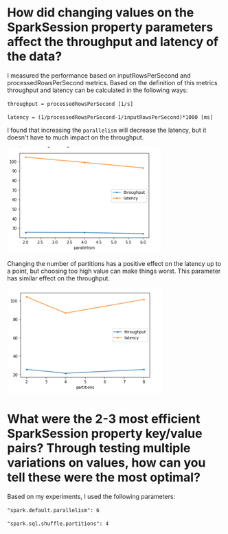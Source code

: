 # How did changing values on the SparkSession property parameters affect the throughput and latency of the data?

I measured the performance based on inputRowsPerSecond and processedRowsPerSecond metrics. Based on the definition of this metrics throughput and latency can be calculated in the following ways:

`throughput = processedRowsPerSecond [1/s]`

`latency = (1/processedRowsPerSecond-1/inputRowsPerSecond)*1000 [ms]`

I found that increasing the `parallelism` will decrease the latency, but it doesn't have to much impact on the throughput.

![parallelism](./pictures/parallelism.PNG)

Changing the number of partitions has a positive effect on the latency up to a point, but choosing too high value can make things worst.
This parameter has similar effect on the throughput.

![parallelism](./pictures/partitions.PNG)

# What were the 2-3 most efficient SparkSession property key/value pairs? Through testing multiple variations on values, how can you tell these were the most optimal?

Based on my experiments, I used the following parameters:

`"spark.default.parallelism": 6`

`"spark.sql.shuffle.partitions": 4`
